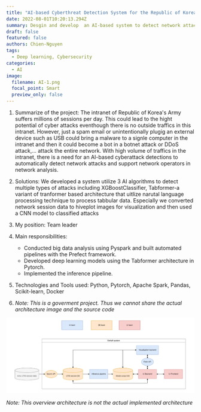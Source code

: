```yaml
---
title: "AI-based Cyberthreat Detection System for the Republic of Korea Army"
date: 2022-08-01T10:20:13.294Z
summary: Desgin and develop  an AI-based system to detect network attacks in the intranet of the Republic of Korea Army.
draft: false
featured: false
authors: Chien-Nguyen
tags:
  - Deep learning, Cybersecurity
categories:
  - AI
image:
  filename: AI-1.png
  focal_point: Smart
  preview_only: false
---
```

1. Summarize of the project: The intranet of Republic of Korea's Army suffers millions of sessions per day. This could lead to the hight potential of cyber attacks eventhough there is no outside traffics in this intranet. However, just a spam email or unintentionally plugig an external device such as USB could bring a malware to a signle computer in the intranet and then it could become a bot in a botnet attack or DDoS attack,... attack the entire network. With high volume of traffics in the intranet, there is a need for an AI-based cyberattack detections to automatically detect network attacks and support network operators in network analysis.
2. Solutions: We developed a system utilize 3 AI algorithms to detect multiple types of attacks including XGBoostClassifier, Tabformer-a variant of tranformer based architecture that uitlize narutal language processing technique to process tabbular data. Especially we converted network session data to hiveplot images for visualization and then used a CNN model to classified attacks


3. My position: Team leader

4. Main responsibilities:
    - Conducted big data analysis using Pyspark and built automated pipelines with the Prefect framework.
    - Developed deep learning models using the Tabformer architecture in Pytorch.
    - Implemented the inference pipeline.

5.  Technologies and Tools used: Python, Pytorch, Apache Spark, Pandas, Scikit-learn, Docker
6. *Note: This is a goverment project. Thus we cannot share the actual architecture image and the source code*

![Overview architecture](overview_architecture.png)

*Note: This overview architecture is not the actual implemented architecture*